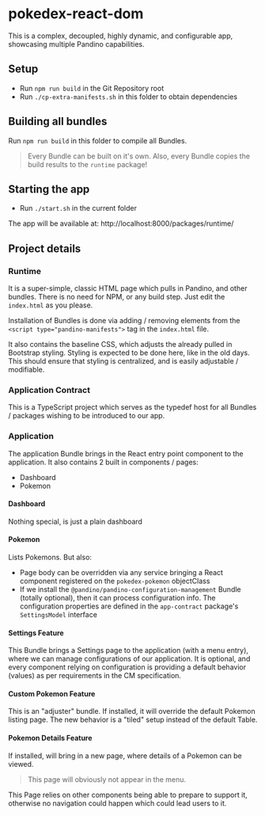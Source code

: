 # pokedex-react-dom

This is a complex, decoupled, highly dynamic, and configurable app, showcasing multiple Pandino capabilities.

## Setup
- Run `npm run build` in the Git Repository root
- Run `./cp-extra-manifests.sh` in this folder to obtain dependencies

## Building all bundles
Run `npm run build` in this folder to compile all Bundles.

> Every Bundle can be built on it's own. Also, every Bundle copies the build results to the `runtime` package!

## Starting the app
- Run `./start.sh` in the current folder

The app will be available at: http://localhost:8000/packages/runtime/

## Project details

### Runtime

It is a super-simple, classic HTML page which pulls in Pandino, and other bundles. There is no need for NPM, or any
build step. Just edit the `index.html` as you please.

Installation of Bundles is done via adding / removing elements from the `<script type="pandino-manifests">` tag in the
`index.html` file.

It also contains the baseline CSS, which adjusts the already pulled in Bootstrap styling. Styling is expected to be done
here, like in the old days. This should ensure that styling is centralized, and is easily adjustable / modifiable.

### Application Contract

This is a TypeScript project which serves as the typedef host for all Bundles / packages wishing to be introduced to our
app.

### Application

The application Bundle brings in the React entry point component to the application. It also contains 2 built in
components / pages:

- Dashboard
- Pokemon

#### Dashboard

Nothing special, is just a plain dashboard

#### Pokemon

Lists Pokemons. But also:

- Page body can be overridden via any service bringing a React component registered on the `pokedex-pokemon` objectClass
- If we install the `@pandino/pandino-configuration-management` Bundle (totally optional), then it can process 
  configuration info. The configuration properties are defined in the `app-contract` package's `SettingsModel` interface

#### Settings Feature

This Bundle brings a Settings page to the application (with a menu entry), where we can manage configurations of our
application. It is optional, and every component relying on configuration is providing a default behavior (values) as
per requirements in the CM specification.

#### Custom Pokemon Feature

This is an "adjuster" bundle. If installed, it will override the default Pokemon listing page. The new behavior is a
"tiled" setup instead of the default Table.

#### Pokemon Details Feature

If installed, will bring in a new page, where details of a Pokemon can be viewed.

> This page will obviously not appear in the menu.

This Page relies on other components being able to prepare to support it, otherwise no navigation could happen which
could lead users to it.
